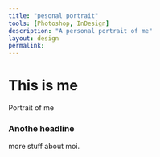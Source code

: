 ```yaml
---
title: "pesonal portrait"
tools: [Photoshop, InDesign]
description: "A personal portrait of me"
layout: design
permalink: 
---
```




# This is me

Portrait of me

### Anothe headline

more stuff about moi.